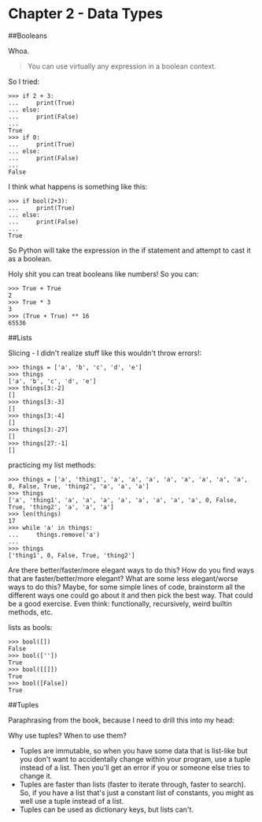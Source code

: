 # Chapter 2 - Data Types

##Booleans

Whoa.

> You can use virtually any expression in a boolean context.

So I tried:

    >>> if 2 + 3:
    ...     print(True)
    ... else:
    ...     print(False)
    ... 
    True
    >>> if 0:
    ...     print(True)
    ... else:
    ...     print(False)
    ... 
    False

I think what happens is something like this:

    >>> if bool(2+3):
    ...     print(True)
    ... else:
    ...     print(False)
    ...  
    True

So Python will take the expression in the if statement and attempt to cast it as a boolean.

Holy shit you can treat booleans like numbers! So you can:

    >>> True + True
    2
    >>> True * 3
    3
    >>> (True + True) ** 16
    65536

##Lists

Slicing - I didn't realize stuff like this wouldn't throw errors!:

    >>> things = ['a', 'b', 'c', 'd', 'e']
    >>> things
    ['a', 'b', 'c', 'd', 'e']
    >>> things[3:-2]
    []
    >>> things[3:-3]
    []
    >>> things[3:-4]
    []
    >>> things[3:-27]
    []
    >>> things[27:-1] 
    []

practicing my list methods:

    >>> things = ['a', 'thing1', 'a', 'a', 'a', 'a', 'a', 'a', 'a', 'a', 0, False, True, 'thing2', 'a', 'a', 'a']
    >>> things
    ['a', 'thing1', 'a', 'a', 'a', 'a', 'a', 'a', 'a', 'a', 0, False, True, 'thing2', 'a', 'a', 'a']
    >>> len(things)
    17
    >>> while 'a' in things:
    ...     things.remove('a')
    ... 
    >>> things
    ['thing1', 0, False, True, 'thing2']

Are there better/faster/more elegant ways to do this? How do you find ways that are faster/better/more elegant? What are some less elegant/worse ways to do this? Maybe, for some simple lines of code, brainstorm all the different ways one could go about it and then pick the best way. That could be a good exercise. Even think: functionally, recursively, weird builtin methods, etc.

lists as bools:

    >>> bool([])
    False
    >>> bool([''])
    True
    >>> bool([[]])
    True
    >>> bool([False])
    True

##Tuples

Paraphrasing from the book, because I need to drill this into my head:

Why use tuples? When to use them?

* Tuples are immutable, so when you have some data that is list-like but you don't want to accidentally change within your program, use a tuple instead of a list. Then you'll get an error if you or someone else tries to change it.
* Tuples are faster than lists (faster to iterate through, faster to search). So, if you have a list that's just a constant list of constants, you might as well use a tuple instead of a list.
* Tuples can be used as dictionary keys, but lists can't.

